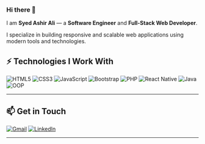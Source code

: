 ### Hi there 👋

I am **Syed Ashir Ali** — a **Software Engineer** and **Full-Stack Web Developer**.

I specialize in building responsive and scalable web applications using modern tools and technologies.

## ⚡ Technologies I Work With

![HTML5](https://img.shields.io/badge/-HTML5-E34F26?style=flat-square&logo=html5&logoColor=white)
![CSS3](https://img.shields.io/badge/-CSS3-1572B6?style=flat-square&logo=css3)
![JavaScript](https://img.shields.io/badge/-JavaScript-black?style=flat-square&logo=javascript)
![Bootstrap](https://img.shields.io/badge/-Bootstrap-563D7C?style=flat-square&logo=bootstrap)
![PHP](https://img.shields.io/badge/-PHP-777BB4?style=flat-square&logo=php)
![React Native](https://img.shields.io/badge/-React%20Native-20232A?style=flat-square&logo=react)
![Java](https://img.shields.io/badge/-Java-007396?style=flat-square&logo=java)
![OOP](https://img.shields.io/badge/-OOP-blue?style=flat-square)

---

## 📫 Get in Touch

[![Gmail](https://img.shields.io/badge/-ashir9706@gmail.com-c14438?style=flat-square&logo=Gmail&logoColor=white)](mailto:ashir9706@gmail.com)
[![LinkedIn](https://img.shields.io/badge/LinkedIn-blue?style=flat-square&logo=linkedin&logoColor=white)](https://www.linkedin.com/)

---
